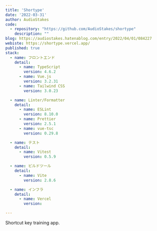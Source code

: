 ```yaml
---
title: 'Shortype'
date: '2022-03-31'
author: AudioStakes
code: 
  - repository: "https://github.com/AudioStakes/shortype"
    description: ""
blog: https://audiostakes.hatenablog.com/entry/2022/04/01/084227
webiste: https://shortype.vercel.app/
published: true
stack:
  - name: フロントエンド
    detail: 
      - name: TypeScript
        version: 4.6.2
      - name: Vue.js
        version: 3.2.31
      - name: Tailwind CSS
        version: 3.0.23

  - name: Linter/Formatter
    detail: 
      - name: ESLint
        version: 8.10.0
      - name: Prettier
        version: 2.5.1
      - name: vue-tsc
        version: 0.29.8

  - name: テスト
    detail: 
      - name: Vitest
        version: 0.5.9

  - name: ビルドツール
    detail:
      - name: Vite
        version: 2.8.6

  - name: インフラ
    detail:
      - name: Vercel
        version: 

---
```


Shortcut key training app.
